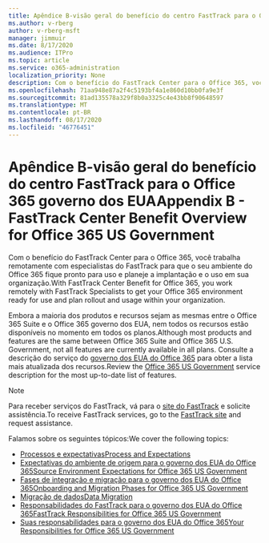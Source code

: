 ```yaml
---
title: Apêndice B-visão geral do benefício do centro FastTrack para o Office 365 governo dos EUA
ms.author: v-rberg
author: v-rberg-msft
manager: jimmuir
ms.date: 8/17/2020
ms.audience: ITPro
ms.topic: article
ms.service: o365-administration
localization_priority: None
description: Com o benefício do FastTrack Center para o Office 365, você trabalha remotamente com especialistas do FastTrack para que o seu ambiente do Office 365 fique pronto para uso e planeje a implantação e o uso em sua organização.
ms.openlocfilehash: 71aa948e87a2f4c5193bf4a1e860d10bb0fa9e3f
ms.sourcegitcommit: 81ad135578a329f8b0a3325c4e43bb8f90648597
ms.translationtype: MT
ms.contentlocale: pt-BR
ms.lasthandoff: 08/17/2020
ms.locfileid: "46776451"
---
```

# <a name="appendix-b---fasttrack-center-benefit-overview-for-office-365-us-government"></a><span data-ttu-id="505fb-103">Apêndice B-visão geral do benefício do centro FastTrack para o Office 365 governo dos EUA</span><span class="sxs-lookup"><span data-stu-id="505fb-103">Appendix B - FastTrack Center Benefit Overview for Office 365 US Government</span></span>

<span data-ttu-id="505fb-104">Com o benefício do FastTrack Center para o Office 365, você trabalha remotamente com especialistas do FastTrack para que o seu ambiente do Office 365 fique pronto para uso e planeje a implantação e o uso em sua organização.</span><span class="sxs-lookup"><span data-stu-id="505fb-104">With FastTrack Center Benefit for Office 365, you work remotely with FastTrack Specialists to get your Office 365 environment ready for use and plan rollout and usage within your organization.</span></span> 
  
<span data-ttu-id="505fb-105">Embora a maioria dos produtos e recursos sejam as mesmas entre o Office 365 Suite e o Office 365 governo dos EUA, nem todos os recursos estão disponíveis no momento em todos os planos.</span><span class="sxs-lookup"><span data-stu-id="505fb-105">Although most products and features are the same between Office 365 Suite and Office 365 U.S. Government, not all features are currently available in all plans.</span></span> <span data-ttu-id="505fb-106">Consulte a descrição do serviço do [governo dos EUA do Office 365](https://aka.ms/aboutgovcloud) para obter a lista mais atualizada dos recursos.</span><span class="sxs-lookup"><span data-stu-id="505fb-106">Review the [Office 365 US Government](https://aka.ms/aboutgovcloud) service description for the most up-to-date list of features.</span></span>

> [!NOTE]
> <span data-ttu-id="505fb-107">Para receber serviços do FastTrack, vá para o [site do FastTrack](https://go.microsoft.com/fwlink/?linkid=780698) e solicite assistência.</span><span class="sxs-lookup"><span data-stu-id="505fb-107">To receive FastTrack services, go to the [FastTrack site](https://go.microsoft.com/fwlink/?linkid=780698) and request assistance.</span></span>  

<span data-ttu-id="505fb-108">Falamos sobre os seguintes tópicos:</span><span class="sxs-lookup"><span data-stu-id="505fb-108">We cover the following topics:</span></span>
- [<span data-ttu-id="505fb-109">Processos e expectativas</span><span class="sxs-lookup"><span data-stu-id="505fb-109">Process and Expectations</span></span>](process-and-expectations.md) 
- [<span data-ttu-id="505fb-110">Expectativas do ambiente de origem para o governo dos EUA do Office 365</span><span class="sxs-lookup"><span data-stu-id="505fb-110">Source Environment Expectations for Office 365 US Government</span></span>](US-Gov-appendix-source-environment-expectations.md)   
- [<span data-ttu-id="505fb-111">Fases de integração e migração para o governo dos EUA do Office 365</span><span class="sxs-lookup"><span data-stu-id="505fb-111">Onboarding and Migration Phases for Office 365 US Government</span></span>](US-Gov-appendix-onboarding-and-migration.md)
- [<span data-ttu-id="505fb-112">Migração de dados</span><span class="sxs-lookup"><span data-stu-id="505fb-112">Data Migration</span></span>](data-migration.md)    
- [<span data-ttu-id="505fb-113">Responsabilidades do FastTrack para o governo dos EUA do Office 365</span><span class="sxs-lookup"><span data-stu-id="505fb-113">FastTrack Responsibilities for Office 365 US Government</span></span>](US-Gov-appendix-fasttrack-responsibilities.md)   
- [<span data-ttu-id="505fb-114">Suas responsabilidades para o governo dos EUA do Office 365</span><span class="sxs-lookup"><span data-stu-id="505fb-114">Your Responsibilities for Office 365 US Government</span></span>](US-Gov-appendix-your-responsibilities.md)    

